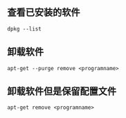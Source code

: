 ## 查看已安装的软件

`dpkg --list`

## 卸载软件

`apt-get --purge remove <programname>`

## 卸载软件但是保留配置文件

`apt-get remove <programname>`